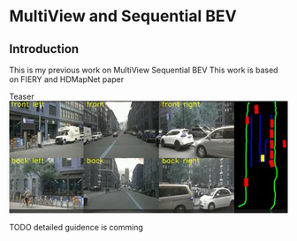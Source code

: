 # MultiView and Sequential BEV
## Introduction
This is my previous work on MultiView Sequential BEV
This work is based on FIERY and HDMapNet paper


Teaser  
 ![](assets/demo.jpg)

TODO detailed guidence is comming



